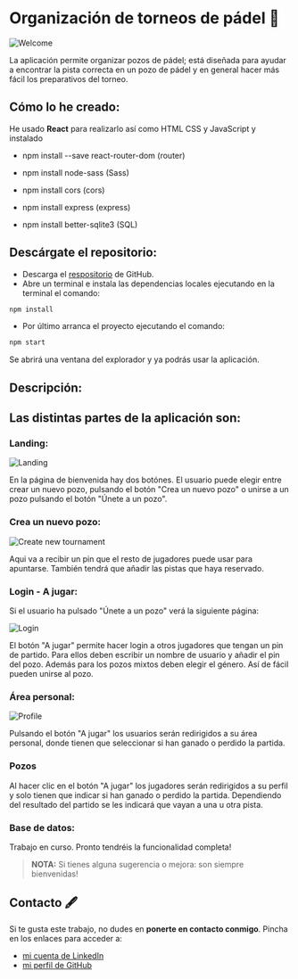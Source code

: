 # Organización de torneos de pádel :tennis:

![Welcome](/web/src/images/padel_welcome.png)

La aplicación permite organizar pozos de pádel; está diseñada para ayudar a encontrar la pista correcta en un pozo de pádel y en general hacer más fácil los preparativos del torneo.

## Cómo lo he creado:

He usado **React** para realizarlo así como HTML CSS y JavaScript y instalado

- npm install --save react-router-dom (router)

- npm install node-sass (Sass)

- npm install cors (cors)

- npm install express (express)

- npm install better-sqlite3 (SQL)

## Descárgate el repositorio:

- Descarga el [respositorio](https://github.com/camilla-bachna/padel-tournament-organization) de GitHub.
- Abre un terminal e instala las dependencias locales ejecutando en la terminal el comando:

```bash
npm install
```

- Por último arranca el proyecto ejecutando el comando:

```bash
npm start
```

Se abrirá una ventana del explorador y ya podrás usar la aplicación.

## Descripción:

## Las distintas partes de la aplicación son:

### Landing:

![Landing](/web/src/images/landing.png)

En la página de bienvenida hay dos botónes. El usuario puede elegir entre crear un nuevo pozo, pulsando el botón "Crea un nuevo pozo" o unirse a un pozo pulsando el botón "Únete a un pozo".

### Crea un nuevo pozo:

![Create new tournament](/web/src/images/create_tournament.png)

Aqui va a recibir un pin que el resto de jugadores puede usar para apuntarse. También tendrá que añadir las pistas que haya reservado.

### Login - A jugar:

Si el usuario ha pulsado "Únete a un pozo" verá la siguiente página:

![Login](/web/src/images/login.png)

El botón "A jugar" permite hacer login a otros jugadores que tengan un pin de partido. Para ellos deben escribir un nombre de usuario y añadir el pin del pozo. Además para los pozos mixtos deben elegir el género. Así de fácil pueden unirse al pozo.

### Área personal:

![Profile](/web/src/images/profile.png)

Pulsando el botón "A jugar" los usuarios serán redirigidos a su área personal, donde tienen que seleccionar si han ganado o perdido la partida.

### Pozos

Al hacer clic en el botón "A jugar" los jugadores serán redirigidos a su perfil y solo tienen que indicar si han ganado o perdido la partida. Dependiendo del resultado del partido se les indicará que vayan a una u otra pista.

### Base de datos:

Trabajo en curso. Pronto tendréis la funcionalidad completa!

> **NOTA:** Si tienes alguna sugerencia o mejora: son siempre bienvenidas!

## Contacto 🖋

Si te gusta este trabajo, no dudes en **ponerte en contacto conmigo**. Pincha en los enlaces para acceder a:

- [mi cuenta de LinkedIn](https://www.linkedin.com/in/camilla-bachna)
- [mi perfil de GitHub](https://github.com/camilla-bachna)


